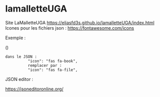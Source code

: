 # lamalletteUGA
Site LaMalletteUGA
https://eliasfd3s.github.io/lamalletteUGA/index.html
Icones pour les fichiers json  :  https://fontawesome.com/icons

Exemple : 

(<i class="fa-solid fa-file"></i>)

```
dans le JSON : 
          "icon": "fas fa-book",
          remplacer par : 
          "icon": "fas fa-file",
```

JSON editor : 

https://jsoneditoronline.org/
